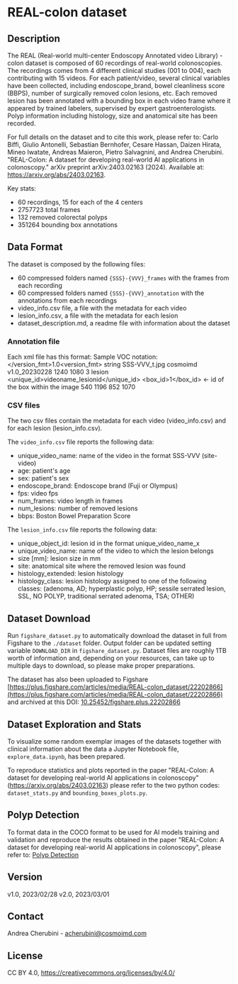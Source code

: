 # REAL-colon dataset

## Description
The REAL (Real-world multi-center Endoscopy Annotated video Library) - colon dataset
is composed of 60 recordings of real-world colonoscopies. The recordings comes from 4 different
clinical studies (001 to 004), each contributing with 15 videos.
For each patient/video, several clinical variables have been collected, including endoscope_brand, bowel cleanliness score (BBPS), number of surgically removed colon lesions, etc.
Each removed lesion has been annotated with a bounding box in each video frame where it appeared by trained labelers, supervised by expert gastroenterologists. Polyp information including histology, size and anatomical site has been recorded.

For full details on the dataset and to cite this work, please refer to: Carlo Biffi, Giulio Antonelli, Sebastian Bernhofer, Cesare Hassan, Daizen Hirata, Mineo Iwatate, Andreas Maieron, Pietro Salvagnini, and Andrea Cherubini. "REAL-Colon: A dataset for developing real-world AI applications in colonoscopy." arXiv preprint arXiv:2403.02163 (2024). Available at: https://arxiv.org/abs/2403.02163.

Key stats:
- 60 recordings, 15 for each of the 4 centers
- 2757723 total frames
- 132 removed colorectal polyps
- 351264 bounding box annotations

## Data Format
The dataset is composed by the following files:
- 60 compressed folders named `{SSS}-{VVV}_frames` with the frames from each recording
- 60 compressed folders named `{SSS}-{VVV}_annotation` with the annotations from each recordings
- video_info.csv file, a file with the metadata for each video
- lesion_info.csv, a file with the metadata for each lesion
- dataset_description.md, a readme file with information about the dataset


### Annotation file
Each xml file has this format:
Sample VOC notation:
    <annotation>
        </version_fmt>1.0<version_fmt>
        <folder>string</folder>
        <filename>SSS-VVV_t.jpg</filename>
        <source>
            <database>cosmoimd</database>
            <release>v1.0_20230228</release>
        </source>
        <size>
            <width>1240</width>
            <height>1080</height>
            <depth>3</depth>
        </size>
        <object>
            <name>lesion</name>
            <unique_id>videoname_lesionid</unique_id>
            <box_id>1</box_id>  <- id of the box within the image
            <bndbox>
                <xmin>540</xmin>
                <xmax>1196</xmax>
                <ymin>852</ymin>
                <ymax>1070</ymax>
            </bndbox>
        </object>
    </annotation>

### CSV files
The two csv files contain the metadata for each video (video_info.csv) and for
each lesion (lesion_info.csv).

The `video_info.csv` file reports the following data:
- unique_video_name: name of the video in the format SSS-VVV (site-video)
- age: patient's age
- sex: patient's sex
- endoscope_brand: Endoscope brand (Fuji or Olympus)
- fps: video fps
- num_frames: video length in frames
- num_lesions: number of removed lesions
- bbps: Boston Bowel Preparation Score

The `lesion_info.csv` file reports the following data:
- unique_object_id: lesion id in the format unique_video_name_x
- unique_video_name: name of the video to which the lesion belongs
- size [mm]: lesion size in mm
- site: anatomical site where the removed lesion was found
- histology_extended: lesion histology
- histology_class: lesion histology assigned to one of the following classes: (adenoma, AD; hyperplastic polyp, HP; sessile serrated lesion, SSL, NO POLYP, traditional serrated adenoma, TSA; OTHER)

## Dataset Download
Run `figshare_dataset.py` to automatically download the dataset in full from Figshare to the `./dataset` folder. Output folder can be updated setting variable `DOWNLOAD_DIR` in `figshare_dataset.py`. Dataset files are roughly 1TB worth of information and, depending on your resources, can take up to multiple days to download, so please make proper preparations.

The dataset has also been uploaded to Figshare [https://plus.figshare.com/articles/media/REAL-colon_dataset/22202866](https://plus.figshare.com/articles/media/REAL-colon_dataset/22202866)  and archived at this DOI:  [10.25452/figshare.plus.22202866
](https://doi.org/10.25452/figshare.plus.22202866)

## Dataset Exploration and Stats
To visualize some random exemplar images of the datasets together with clinical information about the data a Jupyter Notebook file, `explore_data.ipynb`, has been prepared.

To reproduce statistics and plots reported in the paper "REAL-Colon: A dataset for developing real-world AI applications in colonoscopy" (https://arxiv.org/abs/2403.02163) please refer to the two python codes: `dataset_stats.py` and `bounding_boxes_plots.py`.

## Polyp Detection
To format data in the COCO format to be used for AI models training and validation and reproduce the results obtained in the paper "REAL-Colon: A dataset for developing real-world AI applications in colonoscopy", please refer to: [Polyp Detection](polyp_detection/README.md)

## Version
v1.0, 2023/02/28
v2.0, 2023/03/01

## Contact
Andrea Cherubini - acherubini@cosmoimd.com

## License
CC BY 4.0, https://creativecommons.org/licenses/by/4.0/

